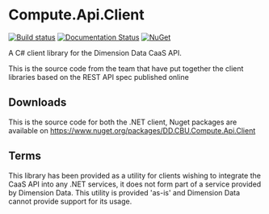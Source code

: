 Compute.Api.Client
===========================
[![Build status](https://ci.appveyor.com/api/projects/status/fs6f9o10y38d1t5v?svg=true)](https://ci.appveyor.com/project/tonybaloney/dimensiondata-computeclient)
[![Documentation Status](https://readthedocs.org/projects/computeapiclient/badge/?version=latest)](http://computeapiclient.readthedocs.io/en/latest/?badge=latest)
[![NuGet](https://img.shields.io/nuget/v/DD.CBU.Compute.Api.Client.svg?maxAge=2592000)](https://www.nuget.org/packages/DD.CBU.Compute.Api.Client)

A C# client library for the Dimension Data CaaS API.

This is the source code from the team that have put together the client libraries based on the REST API spec published online 

Downloads
-----------
This is the source code for both the .NET client, Nuget packages are available on
https://www.nuget.org/packages/DD.CBU.Compute.Api.Client


Terms
------------
This library has been provided as a utility for clients wishing to integrate the CaaS API into any .NET services, it does not form part of a service provided by Dimension Data.
This utility is provided 'as-is' and Dimension Data cannot provide support for its usage. 



